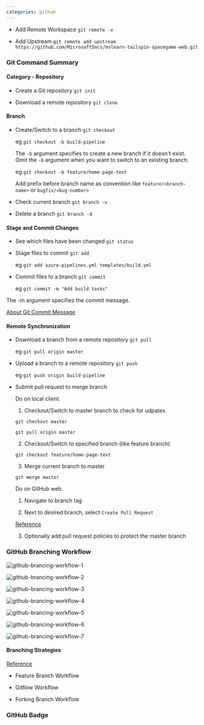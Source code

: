 ```yaml
---
categories: github
---
```


* Add Remote Workspace
`git remote -v`

* Add Upstream
`git remote add upstream https://github.com/MicrosoftDocs/mslearn-tailspin-spacegame-web.git`

### Git Command Summary
#### Category - Repository
* Create a Git repository `git init`

* Download a remote repository `git clone`

#### Branch
* Create/Switch to a branch `git checkout`

    eg `git checkout -b build-pipeline`

    The `-b` argument specifies to create a new branch if it doesn't exist. Omit the `-b` argument when you want to switch to an existing branch.

    eg `git checkout -b feature/home-page-text`

    Add prefix before branch name as convention like `feature/<branch-name>` or `bugfix/<bug-number>`

* Check current branch `git branch -v`

* Delete a branch `git branch -d`

#### Stage and Commit Changes
* See which files have been changed `git status`

* Stage files to commit `git add`

    eg `git add azure-pipelines.yml templates/build.yml`

* Commit files to a branch `git commit`

    eg `git commit -m "Add build tasks"`

The -m argument specifies the commit message.

[About Git Commit Message](https://chris.beams.io/posts/git-commit/)

#### Remote Synchronization
* Download a branch from a remote repository `git pull`

    eg `git pull origin master`

* Upload a branch to a remote repository `git push`

    eg `git push origin build-pipeline`

* Submit pull request to merge branch

    Do on local client.

    1. Checkout/Switch to master branch to check for udpates

    `git checkout master`

    `git pull origin master`
    
    2. Checkout/Switch to specified branch (like feature branch)

    `git checkout feature/home-page-text`
    
    3. Merge current branch to master

    `git merge master`

    Do on GitHub web.

    1. Navigate to branch tag

    2. Next to desired branch, select `Create Pull Request`

    [Reference](https://docs.microsoft.com/en-us/learn/modules/implement-code-workflow/5-push-a-change#submit-a-pull-request)

    3. Optionally add pull request policies to protect the master branch

### GitHub Branching Workflow

![github-brancing-workflow-1](https://docs.microsoft.com/en-us/learn/azure-devops/implement-code-workflow/media/2-github-paths-1.png)

![github-brancing-workflow-2](https://docs.microsoft.com/en-us/learn/azure-devops/implement-code-workflow/media/2-github-paths-2.png)

![github-brancing-workflow-3](https://docs.microsoft.com/en-us/learn/azure-devops/implement-code-workflow/media/2-github-paths-3.png)

![github-brancing-workflow-4](https://docs.microsoft.com/en-us/learn/azure-devops/implement-code-workflow/media/2-github-paths-4.png)

![github-brancing-workflow-5](https://docs.microsoft.com/en-us/learn/azure-devops/implement-code-workflow/media/2-github-paths-5.png)

![github-brancing-workflow-6](https://docs.microsoft.com/en-us/learn/azure-devops/implement-code-workflow/media/2-github-paths-6.png)

![github-brancing-workflow-7](https://docs.microsoft.com/en-us/learn/azure-devops/implement-code-workflow/media/2-github-paths-7.png)

#### Branching Strategies
[Reference](https://docs.microsoft.com/en-us/learn/modules/implement-code-workflow/10-summary#implement-branch-strategies)

* Feature Branch Workflow

* Gitflow Workflow

* Forking Branch Workflow

### GitHub Badge
